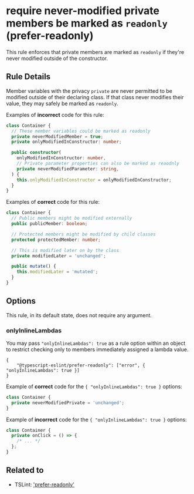 # require never-modified private members be marked as `readonly` (prefer-readonly)

This rule enforces that private members are marked as `readonly` if they're never modified outside of the constructor.

## Rule Details

Member variables with the privacy `private` are never permitted to be modified outside of their declaring class.
If that class never modifies their value, they may safely be marked as `readonly`.

Examples of **incorrect** code for this rule:

```ts
class Container {
  // These member variables could be marked as readonly
  private neverModifiedMember = true;
  private onlyModifiedInConstructor: number;

  public constructor(
    onlyModifiedInConstructor: number,
    // Private parameter properties can also be marked as reaodnly
    private neverModifiedParameter: string,
  ) {
    this.onlyModifiedInConstructor = onlyModifiedInConstructor;
  }
}
```

Examples of **correct** code for this rule:

```ts
class Container {
  // Public members might be modified externally
  public publicMember: boolean;

  // Protected members might be modified by child classes
  protected protectedMember: number;

  // This is modified later on by the class
  private modifiedLater = 'unchanged';

  public mutate() {
    this.modifiedLater = 'mutated';
  }
}
```

## Options

This rule, in its default state, does not require any argument.

### onlyInlineLambdas

You may pass `"onlyInlineLambdas": true` as a rule option within an object to restrict checking only to members immediately assigned a lambda value.

```cjson
{
    "@typescript-eslint/prefer-readonly": ["error", { "onlyInlineLambdas": true }]
}
```

Example of **correct** code for the `{ "onlyInlineLambdas": true }` options:

```ts
class Container {
  private neverModifiedPrivate = 'unchanged';
}
```

Example of **incorrect** code for the `{ "onlyInlineLambdas": true }` options:

```ts
class Container {
  private onClick = () => {
    /* ... */
  };
}
```

## Related to

- TSLint: ['prefer-readonly'](https://palantir.github.io/tslint/rules/prefer-readonly)
